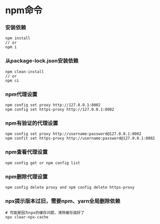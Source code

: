 # npm命令

### 安装依赖

```
npm install
// or
npm i
```

### 从package-lock.json安装依赖

```
npm clean-install
// or
npm ci
```

### npm代理设置

```
npm config set proxy http://127.0.0.1:8002
npm config set https-proxy http://127.0.0.1:8002
```

### npm有验证的代理设置

```
npm config set proxy http://username:password@127.0.0.1:8002
npm confit set https-proxy http://username:password@127.0.0.1:8002
```

### npm查看代理设置

```
npm config get or npm config list
```

### npm删除代理设置

```
npm config delete proxy and npm config delete https-proxy
```

### npx提示版本过旧，需要npm、yarn全局删除依赖

```
# 可能是因为npx的缓存问题，清除缓存就好了
npx clear-npx-cache
```

